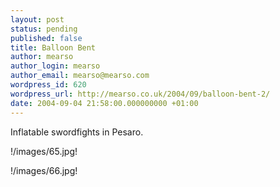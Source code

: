 ```yaml
---
layout: post
status: pending
published: false
title: Balloon Bent
author: mearso
author_login: mearso
author_email: mearso@mearso.com
wordpress_id: 620
wordpress_url: http://mearso.co.uk/2004/09/balloon-bent-2/
date: 2004-09-04 21:58:00.000000000 +01:00
---
```

Inflatable swordfights in Pesaro.

!/images/65.jpg!

!/images/66.jpg!
